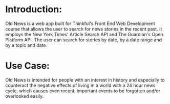 # Introduction:

Old News is a web app built for Thinkful's Front End Web Development course that allows the user to search 
for news stories in the recent past.  It employs the New York Times' Article Search API and The Guardian's Open Platform
API.  The user can search for stories by date, by a date range and by a topic and date.   


# Use Case:

Old News is intended for people with an interest in history and especially to counteract the negative
effects of living in a world with a 24 hour news cycle, which causes even recent, important
events to be forgotten and/or overlooked easily. 
